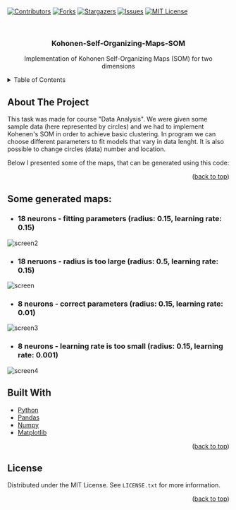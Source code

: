 
<br />
<div id="top"></div>

[![Contributors][contributors-shield]][contributors-url]
[![Forks][forks-shield]][forks-url]
[![Stargazers][stars-shield]][stars-url]
[![Issues][issues-shield]][issues-url]
[![MIT License][license-shield]][license-url]

<!-- PROJECT LOGO -->
<br />
<div align="center">


<h3 align="center">Kohonen-Self-Organizing-Maps-SOM</h3>

  <p align="center">
   Implementation of Kohonen Self-Organizing Maps (SOM) for two dimensions
  </p>
</div>



<!-- TABLE OF CONTENTS -->
<details>
  <summary>Table of Contents</summary>
  <ol>
    <li><a href="#about-the-project">About the project</a></li>
    <li><a href="#built-with">Built With</a></li>
    <li><a href="#generated-maps">Generated Maps</a></li>
    <li><a href="#license">License</a></li>
  </ol>
</details>



<!-- ABOUT THE PROJECT -->
## About The Project
This task was made for course "Data Analysis". We were given some sample data (here represented by circles)
and we had to implement Kohenen's SOM in order to achieve basic clustering.
In program we can choose different parameters to fit models that vary in data lenght.
It is also possible to change circles (data) number and location.

Below I presented some of the maps, that can be generated using this code:




<p align="right">(<a href="#top">back to top</a>)</p>

## Some generated maps:
- ### 18 neurons - fitting parameters (radius: 0.15, learning rate: 0.15)
<!-- - radius: 0.15
- learning rate: 0.15 -->
![screen2](https://i.imgur.com/8WdVueq.png)
<br />
- ### 18 neruons - radius is too large (radius: 0.5, learning rate: 0.15)
<!-- - radius: 0.5
- learning rate: 0.15 -->
![screen](https://i.imgur.com/xpw2nir.png)
<br />
- ### 8 neurons - correct parameters (radius: 0.15, learning rate: 0.01)
![screen3](https://i.imgur.com/iXVLdu9.png)
<br />
- ### 8 neurons - learning rate is too small (radius: 0.15, learning rate: 0.001)
![screen4](https://i.imgur.com/YHxS6fz.png)
<br />

 

## Built With

* [Python](https://docs.python.org/3/)
* [Pandas](https://pandas.pydata.org/docs/)
* [Numpy](https://numpy.org/doc/)
* [Matplotlib](https://matplotlib.org/)


<p align="right">(<a href="#top">back to top</a>)</p>







<!-- LICENSE -->
## License

Distributed under the MIT License. See `LICENSE.txt` for more information.

<p align="right">(<a href="#top">back to top</a>)</p>







<!-- MARKDOWN LINKS & IMAGES -->
<!-- https://www.markdownguide.org/basic-syntax/#reference-style-links -->
[contributors-shield]: https://img.shields.io/github/contributors/pStrachota/Kohonen-Self-Organizing-Maps-SOM-.svg?style=for-the-badge
[contributors-url]: https://github.com/pStrachota/Kohonen-Self-Organizing-Maps-SOM-/graphs/contributors
[forks-shield]: https://img.shields.io/github/forks/pStrachota/Kohonen-Self-Organizing-Maps-SOM-.svg?style=for-the-badge
[forks-url]: https://github.com/pStrachota/Kohonen-Self-Organizing-Maps-SOM-/network/members
[stars-shield]: https://img.shields.io/github/stars/pStrachota/Kohonen-Self-Organizing-Maps-SOM-.svg?style=for-the-badge
[stars-url]: https://github.com/pStrachota/Kohonen-Self-Organizing-Maps-SOM-/stargazers
[issues-shield]: https://img.shields.io/github/issues/pStrachota/Kohonen-Self-Organizing-Maps-SOM-.svg?style=for-the-badge
[issues-url]: https://github.com/pStrachota/Kohonen-Self-Organizing-Maps-SOM-/issues
[license-shield]: https://img.shields.io/github/license/pStrachota/Kohonen-Self-Organizing-Maps-SOM-.svg?style=for-the-badge
[license-url]: https://github.com/pStrachota/Kohonen-Self-Organizing-Maps-SOM-/blob/master/LICENSE.txt
[linkedin-shield]: https://img.shields.io/badge/-LinkedIn-black.svg?style=for-the-badge&logo=linkedin&colorB=555
[linkedin-url]: https://linkedin.com/in/linkedin_username
[product-screenshot]: images/screenshot.png


